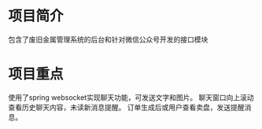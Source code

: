 # 项目简介
  包含了废旧金属管理系统的后台和针对微信公众号开发的接口模块
# 项目重点
  使用了spring websocket实现聊天功能，可发送文字和图片。
   聊天窗口向上滚动查看历史聊天内容，未读新消息提醒。
   订单生成后或用户查看卖盘，发送提醒消息。